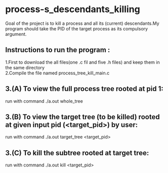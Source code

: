 # process-s_descendants_killing
Goal of the project is to kill a process and all its (current) descendants.My program should take the PID of the target process as its compulsory argument.
## Instructions to run the program :
   1.First to download the all files(one .c fil and five .h files) and keep them in the same directory\
   2.Compile the file named process_tree_kill_main.c
## 3.(A) To view the full process tree rooted at pid 1:
  run with command ./a.out   whole_tree
## 3.(B) To view the target tree (to be killed) rooted at given input pid (<target_pid>) by user:
  run with command ./a.out   target_tree  <target_pid>
## 3.(C) To kill the subtree rooted at target tree:
  run with command ./a.out   kill   <target_pid>
